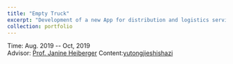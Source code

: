```yaml
---
title: "Empty Truck"
excerpt: "Development of a new App for distribution and logistics services by a startup company"
collection: portfolio
---
```


<i class='fas fa-calendar-alt'></i> Time: Aug. 2019 -- Oct, 2019  <br>
<i class='fas fa-address-book'></i> Advisor: [Prof. Janine Heiberger](https://www.linkedin.com/in/janine-heiberger-mba-pmp-a703471/)
Content:[yutongjieshishazi]((https://aliceyu68.github.io/tongjie-yu.github.io/files/PMI6010_Project_Empty_Trucks_Tongjie_Yu.pdf))
